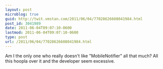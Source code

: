 ```yaml
---
layout: post
microblog: true
guid: http://twit.vmstan.com/2011/06/04/77028626608041984.html
post_id: 3041989
date: 2011-06-04T09:07:10-0600
lastmod: 2011-06-04T09:07:10-0600
type: post
url: /2011/06/04/77028626608041984.html
---
```

Am I the only one who really doesn't like "MobileNotifier" all that much? All this hoopla over it and the developer seem excessive.
